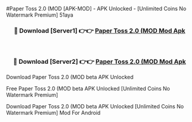 #Paper Toss 2.0 (MOD [APK-MOD] - APK Unlocked - [Unlimited Coins No Watermark Premium] 51aya



<div align="center">

<h3>🔴 Download [Server1] 👉👉 <a href="https://momento.my/?title=Paper_Toss_2.0_(MOD">Paper Toss 2.0 (MOD Mod Apk</a></h3><br>

<h3>🔴 Download [Server2] 👉👉 <a href="https://momento.my/?title=Paper_Toss_2.0_(MOD">Paper Toss 2.0 (MOD Mod Apk</a></h3>
</div>



Download Paper Toss 2.0 (MOD beta APK Unlocked

Free Paper Toss 2.0 (MOD beta APK Unlocked [Unlimited Coins No Watermark Premium]

Download Paper Toss 2.0 (MOD beta APK Unlocked [Unlimited Coins No Watermark Premium] Mod For Android

